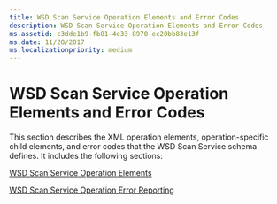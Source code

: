 ```yaml
---
title: WSD Scan Service Operation Elements and Error Codes
description: WSD Scan Service Operation Elements and Error Codes
ms.assetid: c3dde1b9-fb81-4e33-8970-ec20bb83e13f
ms.date: 11/28/2017
ms.localizationpriority: medium
---
```


# WSD Scan Service Operation Elements and Error Codes


This section describes the XML operation elements, operation-specific child elements, and error codes that the WSD Scan Service schema defines. It includes the following sections:

[WSD Scan Service Operation Elements](wsd-scan-service-operation-elements.md)

[WSD Scan Service Operation Error Reporting](wsd-scan-service-operation-error-reporting.md)

 

 





